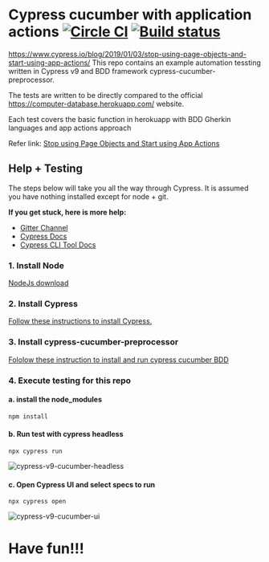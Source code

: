 # Cypress cucumber with application actions [![Circle CI](https://circleci.com/gh/cypress-io/cypress-example-todomvc.svg?style=svg)](https://circleci.com/gh/cypress-io/cypress-example-todomvc) [![Build status](https://ci.appveyor.com/api/projects/status/6wjyoye82orkkyny/branch/master?svg=true)](https://ci.appveyor.com/project/cypress-io/cypress-example-todomvc/branch/master)

https://www.cypress.io/blog/2019/01/03/stop-using-page-objects-and-start-using-app-actions/
This repo contains an example automation tessting written in Cypress v9 and BDD framework cypress-cucumber-preprocessor.

The tests are written to be directly compared to the official https://computer-database.herokuapp.com/ website.

Each test covers the basic function in herokuapp with BDD Gherkin languages and app actions approach

Refer link: [Stop using Page Objects and Start using App Actions](https://www.cypress.io/blog/2019/01/03/stop-using-page-objects-and-start-using-app-actions/)

## Help + Testing

The steps below will take you all the way through Cypress. It is assumed you have nothing installed except for node + git.

**If you get stuck, here is more help:**

* [Gitter Channel](https://gitter.im/cypress-io/cypress)
* [Cypress Docs](https://on.cypress.io)
* [Cypress CLI Tool Docs](https://docs.cypress.io/guides/guides/command-line)

### 1. Install Node

[NodeJs download](https://nodejs.org/en/download/)

### 2. Install Cypress

[Follow these instructions to install Cypress.](https://docs.cypress.io/guides/getting-started/installing-cypress)

### 3. Install cypress-cucumber-preprocessor

[Fololow these instruction to install and run cypress cucumber BDD](https://www.npmjs.com/package/cypress-cucumber-preprocessor)

### 4. Execute testing for this repo

#### a. install the node_modules
```npm install```

#### b. Run test with cypress headless
```npx cypress run```

![cypress-v9-cucumber-headless](https://user-images.githubusercontent.com/47560307/179453901-25e85b6e-9f5d-4e44-8a7c-b00930f7b133.gif)


#### c. Open Cypress UI and select specs to run
```npx cypress open```

![cypress-v9-cucumber-ui](https://user-images.githubusercontent.com/47560307/179453914-8334e62f-d9a6-47e5-bd61-3f6e0f9beb74.gif)

# Have fun!!!

